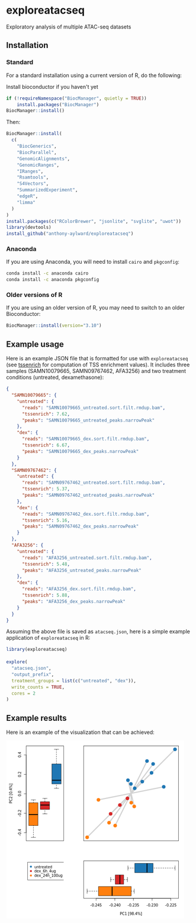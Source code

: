 # exploreatacseq
Exploratory analysis of multiple ATAC-seq datasets

## Installation

### Standard

For a standard installation using a current version of R, do the following:

Install bioconductor if you haven't yet
```r
if (!requireNamespace("BiocManager", quietly = TRUE))
    install.packages("BiocManager")
BiocManager::install()
```

Then:
```r
BiocManager::install(
  c(
    "BiocGenerics",
    "BiocParallel",
    "GenomicAlignments",
    "GenomicRanges",
    "IRanges",
    "Rsamtools",
    "S4Vectors",
    "SummarizedExperiment",
    "edgeR",
    "limma"
  )
)
install.packages(c("RColorBrewer", "jsonlite", "svglite", "uwot"))
library(devtools)
install_github("anthony-aylward/exploreatacseq")
```

### Anaconda

If you are using Anaconda, you will need to install `cairo` and `pkgconfig`:
```sh
conda install -c anaconda cairo  
conda install -c anaconda pkgconfig
```

### Older versions of R

If you are using an older version of R, you may need to switch to an older Bioconductor:
```r
BiocManager::install(version="3.10")
```

## Example usage

Here is an example JSON file that is formatted for use with `exploreatacseq`
(see [tssenrich](https://github.com/anthony-aylward/tssenrich) for computation
of TSS enrichment values). It includes three samples (SAMN10079665,
SAMN09767462, AFA3256) and two treatment conditions (untreated, dexamethasone):

```json
{
  "SAMN10079665": {
    "untreated": {
      "reads": "SAMN10079665_untreated.sort.filt.rmdup.bam",
      "tssenrich": 7.62,
      "peaks": "SAMN10079665_untreated_peaks.narrowPeak"
    },
    "dex": {
      "reads": "SAMN10079665_dex.sort.filt.rmdup.bam",
      "tssenrich": 6.67,
      "peaks": "SAMN10079665_dex_peaks.narrowPeak"
    }
  },
  "SAMN09767462": {
    "untreated": {
      "reads": "SAMN09767462_untreated.sort.filt.rmdup.bam",
      "tssenrich": 5.37,
      "peaks": "SAMN09767462_untreated_peaks.narrowPeak"
    },
    "dex": {
      "reads": "SAMN09767462_dex.sort.filt.rmdup.bam",
      "tssenrich": 5.16,
      "peaks": "SAMN09767462_dex_peaks.narrowPeak"
    }
  },
  "AFA3256": {
    "untreated": {
      "reads": "AFA3256_untreated.sort.filt.rmdup.bam",
      "tssenrich": 5.48,
      "peaks": "AFA3256_untreated_peaks.narrowPeak"
    },
    "dex": {
      "reads": "AFA3256_dex.sort.filt.rmdup.bam",
      "tssenrich": 5.88,
      "peaks": "AFA3256_dex_peaks.narrowPeak"
    }
  }
}
```

Assuming the above file is saved as `atacseq.json`, here is a simple example
application of `exploreatacseq` in R:
```r
library(exploreatacseq)

explore(
  "atacseq.json",
  "output_prefix",
  treatment_groups = list(c("untreated", "dex")),
  write_counts = TRUE,
  cores = 2
)
```

## Example results

Here is an example of the visualization that can be achieved:

![pca plot example](https://github.com/anthony-aylward/exploreatacseq/raw/master/example/pca-untreated-dex_6h_4ug-dex_24h_100ug-pca.png)
